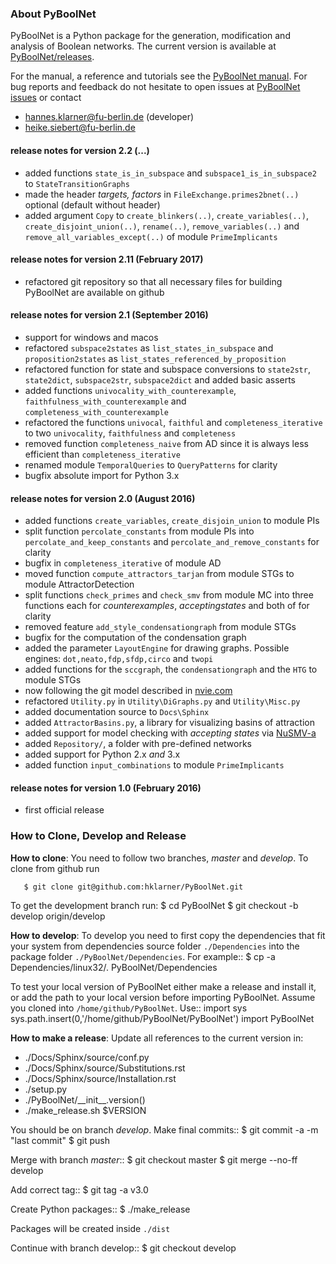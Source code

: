 

### About PyBoolNet
PyBoolNet is a Python package for the generation, modification and analysis of Boolean networks.
The current version is available at [PyBoolNet/releases](http://github.com/hklarner/PyBoolNet/releases).

For the manual, a reference and tutorials see the [PyBoolNet manual](http://github.com/hklarner/PyBoolNet/releases).
For bug reports and feedback do not hesitate to open issues at [PyBoolNet issues](http://github.com/hklarner/PyBoolNet/issues) or contact

 * hannes.klarner@fu-berlin.de (developer)
 * heike.siebert@fu-berlin.de


#### release notes for version 2.2 (...)
- added functions `state_is_in_subspace` and `subspace1_is_in_subspace2` to `StateTransitionGraphs`
- made the header _targets, factors_ in `FileExchange.primes2bnet(..)` optional (default without header)
- added argument `Copy` to `create_blinkers(..)`, `create_variables(..)`, `create_disjoint_union(..)`, `rename(..)`, `remove_variables(..)` and `remove_all_variables_except(..)` of module `PrimeImplicants`

#### release notes for version 2.11 (February 2017)
- refactored git repository so that all necessary files for building PyBoolNet are available on github

#### release notes for version 2.1 (September 2016)
- support for windows and macos
- refactored `subspace2states` as `list_states_in_subspace` and `proposition2states` as `list_states_referenced_by_proposition`
- refactored function for state and subspace conversions to `state2str`, `state2dict`, `subspace2str`, `subspace2dict` and added basic asserts 
- added functions `univocality_with_counterexample`, `faithfulness_with_counterexample` and `completeness_with_counterexample`
- refactored the functions `univocal`, `faithful` and `completeness_iterative` to two `univocality`, `faithfulness` and `completeness`
- removed function `completeness_naive` from AD since it is always less efficient than `completeness_iterative`
- renamed module `TemporalQueries` to `QueryPatterns` for clarity
- bugfix absolute import for Python 3.x

#### release notes for version 2.0 (August 2016)
- added functions `create_variables`, `create_disjoin_union` to module PIs
- split function `percolate_constants` from module PIs into `percolate_and_keep_constants` and `percolate_and_remove_constants` for clarity
- bugfix in `completeness_iterative` of module AD
- moved function `compute_attractors_tarjan` from module STGs to module AttractorDetection
- split functions `check_primes` and `check_smv` from module MC into three functions each for _counterexamples_, _acceptingstates_ and both of for clarity
- removed feature `add_style_condensationgraph` from module STGs
- bugfix for the computation of the condensation graph
- added the parameter `LayoutEngine` for drawing graphs. Possible engines: `dot,neato,fdp,sfdp,circo` and `twopi`
- added functions for the `sccgraph`, the `condensationgraph` and the `HTG` to module STGs
- now following the git model described in [nvie.com](http://nvie.com/posts/a-successful-git-branching-model/)
- refactored `Utility.py` in `Utility\DiGraphs.py` and `Utility\Misc.py`
- added documentation source to `Docs\Sphinx`
- added `AttractorBasins.py`, a library for visualizing basins of attraction
- added support for model checking with _accepting states_ via [NuSMV-a](https://github.com/hklarner/NuSMV-a)
- added `Repository/`, a folder with pre-defined networks
- added support for Python 2.x _and_ 3.x
- added function `input_combinations` to module `PrimeImplicants`

#### release notes for version 1.0 (February 2016)
- first official release



### How to Clone, Develop and Release
__How to clone__:
You need to follow two branches, _master_ and _develop_.
To clone from github run
```shell
   $ git clone git@github.com:hklarner/PyBoolNet.git
```
   
To get the development branch run:
   $ cd PyBoolNet
   $ git checkout -b develop origin/develop


__How to develop__:
To develop you need to first copy the dependencies that fit your system from dependencies source folder `./Dependencies` into the package folder `./PyBoolNet/Dependencies`.
For example::
   $ cp -a Dependencies/linux32/. PyBoolNet/Dependencies

To test your local version of PyBoolNet either make a release and install it,
or add the path to your local version before importing PyBoolNet.
Assume you cloned into `/home/github/PyBoolNet`.
Use::
   import sys
   sys.path.insert(0,'/home/github/PyBoolNet/PyBoolNet')
   import PyBoolNet


__How to make a release__:
Update all references to the current version in:
   - ./Docs/Sphinx/source/conf.py
   - ./Docs/Sphinx/source/Substitutions.rst
   - ./Docs/Sphinx/source/Installation.rst
   - ./setup.py
   - ./PyBoolNet/\_\_init\_\_.version()
   - ./make_release.sh $VERSION

You should be on branch _develop_.
Make final commits::
   $ git commit -a -m "last commit"
   $ git push

Merge with branch _master_::
   $ git checkout master
   $ git merge --no-ff develop
   
Add correct tag::
   $ git tag -a v3.0
 
Create Python packages::
   $ ./make_release
   
Packages will be created inside `./dist` 
   
Continue with branch develop::
   $ git checkout develop
